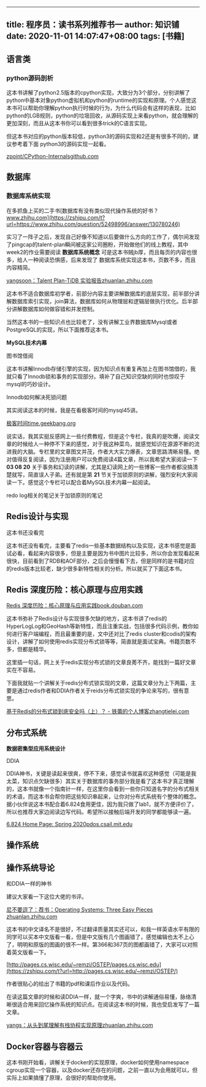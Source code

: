 
---
title: 程序员：读书系列推荐书一
author: 知识铺
date: 2020-11-01 14:07:47+08:00
tags: [书籍]
---
## 语言类

### python源码剖析

这本书讲解了python2.5版本的cpython实现，大致分为3个部分，分别讲解了python中基本对象python虚拟机和python的runtime的实现和原理。个人感觉这本书可以帮助你理解python执行时候的行为，为什么代码会有这样的表现，比如python的LGB规则，python的垃圾回收，从源码实现上来看python，就会理解的更加深刻，而且从这本书你可以看到很多trick的C语言实现。

但这本书对应的python版本较低，python3的源码实现和2还是有很多不同的，建议参考着下面 python3的源码实现一起看。

[zpoint/CPython-Internals​github.com](https://zshipu.com/t?url=https://github.com/zpoint/CPython-Internals)
## 数据库

### 数据库系统实现

在多抓鱼上买的二手书[数据库有没有类似现代操作系统的好书？​www.zhihu.com](https://zshipu.com/t?url=https://www.zhihu.com/question/52498996/answer/130780246)

实习了一阵子之后，发现自己好像不知道以后要做什么方向的工作了，偶尔间发现了pingcap的talent-plan瞬间被这家公司圈粉，开始做他们的线上教程，其中week2的作业需要阅读 **数据库系统概念** 可是这本书贼jb厚，而且每页的内容也很多，给人一种阅读恐惧感，后来发现了 数据库系统实现这本书，页数不多，而且内容精简。

[yangsoon：Talent Plan-TiDB 实验报告​zhuanlan.zhihu.com](https://zshipu.com/t?url=https://zhuanlan.zhihu.com/p/138307023)

这本书不适合数据库初学者，前部分内容主要讲解数据库的底层实现，前半部分讲解数据库索引实现，join算法，数据库如何从物理层和逻辑层做执行优化。后半部分讲解数据库如何做容错和并发控制。

当然这本书的一些知识点也比较老了，没有讲解工业界数据库Mysql或者PostgreSQL的实现，所以下面推荐这本书。

**MySQL技术内幕**

图书馆借阅

这本书讲解Innodb存储引擎的实现，因为知识点有重复再加上在图书馆借的，我就只看了Innodb锁和事务的实现部分。填补了自己知识空缺的同时也惊叹于mysql的巧妙设计。

Innodb如何解决死锁问题

其实阅读这本的时候，我是在看极客时间的mysql45讲。

[极客时间​time.geekbang.org](https://zshipu.com/t?url=https://time.geekbang.org/column/intro/139)

说实话，我其实挺反感网上一些付费教程，但是这个专栏，我真的是吹爆，阅读文章的时候给人一种停不下来的感觉，对于我这种菜鸟，就感觉知识在源源不断的流进我的大脑。专栏里的文章图文并茂，作者大大实力爆表，文章思路清晰易懂。绝对值得反复阅读，因为注册用户可以免费阅读4篇文章，所以我希望大家阅读一下 **03 08 20** 关于事务和幻读的讲解，尤其是幻读网上的一些博客一些作者都没搞清楚就写，简直误人子弟。还有就是第 **21** 节关于加锁原则的讲解，强烈安利大家阅读一下。感觉这个专栏可以配合着MySQL技术内幕一起阅读。

redo log相关的笔记关于加锁原则的笔记
## Redis设计与实现

这本书还没看完

这本书还没有看完，主要看了redis一些基本数据结构以及实现，这本书感觉是面试必看，看起来内容很多，但是主要是因为书中图片比较多，所以你会发现看起来很快，目前看到了RDB和AOF部分，之后会慢慢看下去，但是同样的是书籍对应的redis版本比较老，缺少很多新特性相关的分析。所以就买了下面这本书。

## **Redis 深度历险：核心原理与应用实践**

[Redis 深度历险：核心原理与应用实践​book.douban.com](https://zshipu.com/t?url=https://book.douban.com/subject/30386804/)

这本书弥补了Redis设计与实现很多欠缺的地方，这本书讲了redis的HyperLogLog和GeoHash等新特性，而且注重实战，包括很多代码示例，教你如何进行客户端编程，而且最重要的是，文中还对比了redis cluster和codis的架构设计，讲解了如何使用redis实现分布式锁等等，简直就是面试宝典。书籍页数不多，但都是精华。

这里插一句话，网上关于redis实现分布式锁的文章良莠不齐，能找到一篇好文章实在不容易。

下面我就贴一个讲解关于redis分布式锁实现的文章，这篇文章分为上下两篇，主要是通过redis作者和DDIA作者关于reids分布式锁实现的争论来写的，很有意思。

[基于Redis的分布式锁到底安全吗（上）？ - 铁蕾的个人博客​zhangtielei.com](https://zshipu.com/t?url=http://zhangtielei.com/posts/blog-redlock-reasoning.html)
## **分布式系统**

**数据密集型应用系统设计**

DDIA

DDIA神书，关键是读起来很爽，停不下来，感觉读书就喜欢这种感觉（可能是我太菜，知识点欠缺很多）其实关于数据库的事务部分我是看了这本书才真正理解的，这本书就像一个指南针一样，在这里你会看到一些你只知道名字的分布式相关的术语，而这本书会帮你把这些知识串起来，让你对分布式系统有个整体的概念。据小伙伴说这本书配合着6.824食用更佳，因为我只做了lab1，就不方便评价了，所以也推荐大家边阅读边写代码。希望所以接触后端开发的同学都能够读一遍。

[6.824 Home Page: Spring 2020​pdos.csail.mit.edu](https://zshipu.com/t?url=https://pdos.csail.mit.edu/6.824/index.html)
## 操作系统

## 操作系统导论

和DDIA一样的神书

建议大家看一下这位大佬的书评。

[尼不要逗了：荐书：Operating Systems: Three Easy Pieces​zhuanlan.zhihu.com](https://zshipu.com/t?url=https://zhuanlan.zhihu.com/p/49286109)

这本书的中文译名不是很好，不过翻译质量其实还可以，和我一样英语水平有限的同学可以买本中文版看一看，但是中文版有几个图画错了，感觉编辑也太不上心了，明明和原版的图画的很不一样。第366和367页的图都画错了，大家可以对照着英文版看一下。

[http://pages.cs.wisc.edu/~remzi/OSTEP/​pages.cs.wisc.edu](https://zshipu.com/t?url=http://pages.cs.wisc.edu/~remzi/OSTEP/)

作者很贴心的给出了书籍的pdf和课后作业以及代码。

在读这篇文章的时候和读DDIA一样，就一个字爽，书中的讲解通俗易懂，脉络清晰很适合用来回忆操作系统的知识点。在阅读这本书的时候，我也受启发写了一篇文章。

[yangs：从头到尾理解有栈协程实现原理​zhuanlan.zhihu.com](https://zshipu.com/t?url=https://zhuanlan.zhihu.com/p/94018082)
## Docker容器与容器云

这本书刚开始看，讲解关于docker的实现原理，docker如何使用namespace cgroup实现一个容器，以及docker还存在的问题，之前一直以为会用就可以，但实际上如果搞懂了原理，会很好的帮助你使用。


